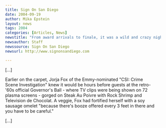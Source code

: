 ```yaml
---
title: Sign On San Diego
date: 2004-09-19
author: Mika Epstein
layout: news
tags: 2004
categories: [Articles, News]
newstitle: "From award arrivals to finale, it was a wild and crazy night"
newsauthor: Staff  
newssource: Sign On San Diego  
newsurl: http://www.signonsandiego.com  

---
```


[...]

Earlier on the carpet, Jorja Fox of the Emmy-nominated "CSI: Crime  
Scene Investigation" knew it would be hours before guests at the retro-  
'60s official Governor's Ball - where TV clips were being shown on 72  
plasma screens - gorged on Steak Au Poivre with Rock Shrimp and  
Television de Chocolat. A veggie, Fox had fortified herself with a soy  
sausage omelet "because there's booze offered every 3 feet in there and  
you have to be careful."

[...]

